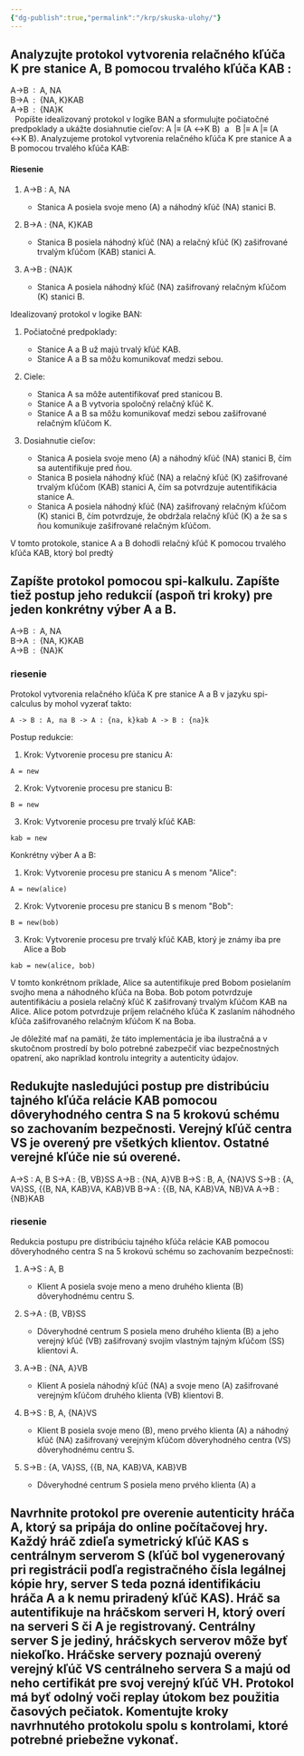 ```yaml
---
{"dg-publish":true,"permalink":"/krp/skuska-ulohy/"}
---
```


## Analyzujte protokol vytvorenia relačného kľúča K pre stanice A, B pomocou trvalého kľúča KAB :   
A→B  :  A, NA    
B→A  :  {NA, K}KAB    
A→B  :  {NA}K    
  Popíšte idealizovaný protokol v logike BAN a sformulujte počiatočné predpoklady a ukážte dosiahnutie cieľov: A |≡ (A ↔K B)  a   B |≡ A |≡ (A ↔K B).
Analyzujeme protokol vytvorenia relačného kľúča K pre stanice A a B pomocou trvalého kľúča KAB:
#### Riesenie
1.  A→B : A, NA
    
    -   Stanica A posiela svoje meno (A) a náhodný kľúč (NA) stanici B.
2.  B→A : {NA, K}KAB
    
    -   Stanica B posiela náhodný kľúč (NA) a relačný kľúč (K) zašifrované trvalým kľúčom (KAB) stanici A.
3.  A→B : {NA}K
    
    -   Stanica A posiela náhodný kľúč (NA) zašifrovaný relačným kľúčom (K) stanici B.

Idealizovaný protokol v logike BAN:

1.  Počiatočné predpoklady:
    
    -   Stanice A a B už majú trvalý kľúč KAB.
    -   Stanice A a B sa môžu komunikovať medzi sebou.
2.  Ciele:
    
    -   Stanica A sa môže autentifikovať pred stanicou B.
    -   Stanice A a B vytvoria spoločný relačný kľúč K.
    -   Stanice A a B sa môžu komunikovať medzi sebou zašifrované relačným kľúčom K.
3.  Dosiahnutie cieľov:
    
    -   Stanica A posiela svoje meno (A) a náhodný kľúč (NA) stanici B, čím sa autentifikuje pred ňou.
    -   Stanica B posiela náhodný kľúč (NA) a relačný kľúč (K) zašifrované trvalým kľúčom (KAB) stanici A, čím sa potvrdzuje autentifikácia stanice A.
    -   Stanica A posiela náhodný kľúč (NA) zašifrovaný relačným kľúčom (K) stanici B, čím potvrdzuje, že obdržala relačný kľúč (K) a že sa s ňou komunikuje zašifrované relačným kľúčom.

V tomto protokole, stanice A a B dohodli relačný kľúč K pomocou trvalého kľúča KAB, ktorý bol predtý



## Zapíšte protokol pomocou spi-kalkulu. Zapíšte tiež postup jeho redukcií (aspoň tri kroky) pre jeden konkrétny výber A a B. 
A→B  :  A, NA    
B→A  :  {NA, K}KAB    
A→B  :  {NA}K    
### riesenie
Protokol vytvorenia relačného kľúča K pre stanice A a B v jazyku spi-calculus by mohol vyzerať takto:

`A -> B : A, na B -> A : {na, k}kab A -> B : {na}k`

Postup redukcie:

1.  Krok: Vytvorenie procesu pre stanicu A:

`A = new`

2.  Krok: Vytvorenie procesu pre stanicu B:

`B = new`

3.  Krok: Vytvorenie procesu pre trvalý kľúč KAB:

`kab = new`

Konkrétny výber A a B:

1.  Krok: Vytvorenie procesu pre stanicu A s menom "Alice":

`A = new(alice)`

2.  Krok: Vytvorenie procesu pre stanicu B s menom "Bob":

`B = new(bob)`

3.  Krok: Vytvorenie procesu pre trvalý kľúč KAB, ktorý je známy iba pre Alice a Bob

`kab = new(alice, bob)`

V tomto konkrétnom príklade, Alice sa autentifikuje pred Bobom posielaním svojho mena a náhodného kľúča na Boba. Bob potom potvrdzuje autentifikáciu a posiela relačný kľúč K zašifrovaný trvalým kľúčom KAB na Alice. Alice potom potvrdzuje príjem relačného kľúča K zaslaním náhodného kľúča zašifrovaného relačným kľúčom K na Boba.

Je dôležité mať na pamäti, že táto implementácia je iba ilustračná a v skutočnom prostredí by bolo potrebné zabezpečiť viac bezpečnostných opatrení, ako napríklad kontrolu integrity a autenticity údajov.

## Redukujte nasledujúci postup pre distribúciu tajného kľúča relácie KAB pomocou dôveryhodného centra S na 5 krokovú schému so zachovaním bezpečnosti. Verejný kľúč centra VS je overený pre všetkých klientov. Ostatné verejné kľúče nie sú overené. 
A→S : A, B 
S→A : {B, VB}SS 
A→B : {NA, A}VB 
B→S : B, A, {NA}VS 
S→B : {A, VA}SS, {{B, NA, KAB}VA, KAB}VB 
B→A : {{B, NA, KAB}VA, NB}VA
A→B : {NB}KAB
### riesenie 
Redukcia postupu pre distribúciu tajného kľúča relácie KAB pomocou dôveryhodného centra S na 5 krokovú schému so zachovaním bezpečnosti:

1.  A→S : A, B
    
    -   Klient A posiela svoje meno a meno druhého klienta (B) dôveryhodnému centru S.
2.  S→A : {B, VB}SS
    
    -   Dôveryhodné centrum S posiela meno druhého klienta (B) a jeho verejný kľúč (VB) zašifrovaný svojím vlastným tajným kľúčom (SS) klientovi A.
3.  A→B : {NA, A}VB
    
    -   Klient A posiela náhodný kľúč (NA) a svoje meno (A) zašifrované verejným kľúčom druhého klienta (VB) klientovi B.
4.  B→S : B, A, {NA}VS
    
    -   Klient B posiela svoje meno (B), meno prvého klienta (A) a náhodný kľúč (NA) zašifrovaný verejným kľúčom dôveryhodného centra (VS) dôveryhodnému centru S.
5.  S→B : {A, VA}SS, {{B, NA, KAB}VA, KAB}VB
    
    -   Dôveryhodné centrum S posiela meno prvého klienta (A) a


## Navrhnite protokol pre overenie autenticity hráča A, ktorý sa pripája do online počítačovej hry. Každý hráč zdieľa symetrický kľúč KAS s centrálnym serverom S (kľúč bol vygenerovaný pri registrácii podľa registračného čísla legálnej kópie hry, server S teda pozná identifikáciu hráča A a k nemu priradený kľúč KAS). Hráč sa autentifikuje na hráčskom serveri H, ktorý overí na serveri S či A je registrovaný. Centrálny server S je jediný, hráčskych serverov môže byť niekoľko. Hráčske servery poznajú overený verejný kľúč VS centrálneho servera S a majú od neho certifikát pre svoj verejný kľúč VH. Protokol má byť odolný voči replay útokom bez použitia časových pečiatok. Komentujte kroky navrhnutého protokolu spolu s kontrolami, ktoré potrebné priebežne vykonať.
